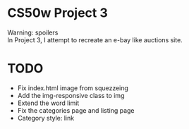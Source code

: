 # CS50w Project 3
Warning: spoilers  
In Project 3, I attempt to recreate an e-bay like auctions site.

# TODO
+ Fix index.html image from squezzeing
+ Add the img-responsive class to img
+ Extend the word limit
+ Fix the categories page and listing page
+ Category style: link
